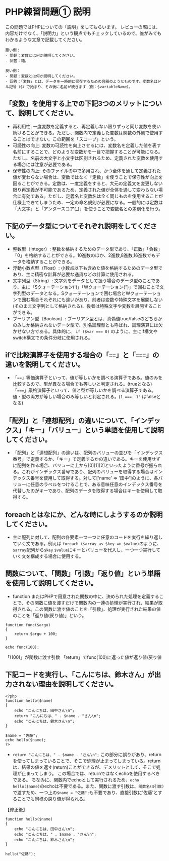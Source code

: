 # PHP練習問題① 説明
この問題ではPHPについての「説明」をしてもらいます。
レビューの際には、内容だけでなく、「説明力」という観点でもチェックしているので、誰がみてもわかるような文章で記載してください。

```
悪い例：
- 問題：変数とは何か説明してください。
- 回答：箱。

良い例：
- 問題：変数とは何か説明してください。
- 回答：「変数」とは、データを一時的に保存するための容器のようなものです。変数名はドル記号（$）で始まり、その後に名前が続きます（例：$variableName）。
```

## 「変数」を使用する上での下記3つのメリットについて、説明してください。
- 再利用性: 一度変数を定義すると、再定義しない限りずっと同じ変数を使い続けることができる。ただし、関数内で定義した変数は関数の外側で使用することはできない。この範囲を「スコープ」という。
- 可読性の向上: 変数の可読性を向上させるには、変数名を定義した値を表す名前にすることで、どのような変数かを一目で把握することが可能になる。ただし、名前の大文字と小文字は区別されるため、定義された変数を使用する場合には注意が必要である。
- 保守性の向上: そのファイルの中で多用され、かつ全体を通して定義された値が変わらない場合は、変数ではなく「定数」を使うことで保守性が向上を図ることができる。定数は、一度定義をすると、大元の定義文を変更しない限り再定義が不可能であるため、定義された値が全体を通して変わらない場合に有効である。ただし、定義名と変数名は全く同じものを使用することが仕様上できてしまうため、一定の命名規則が必要になる。一般的には定数は「大文字」と「アンダースコア(_)」を使うことで変数名との差別化を行う。

## 下記のデータ型についてそれぞれ説明をしてください。
- 整数型（Integer）: 整数を格納するためのデータ型であり、「正数」「負数」「0」を格納することができる。10進数のほか、2進数,8進数,16進数でもデータを格納することができる。
- 浮動小数点型（Float）: 小数点以下も含めた値を格納するためのデータ型であり、主に精密な計算が必要な通貨などの計算に使用される。
- 文字列型（String）: 文字列をデータとして扱う場合のデータ型のことであり、主に「Sクォーテーション(')」「Wクォーテーション(")」で囲むことで文字列型のデータとなる。Sクォーテーションで囲む場合とWクォーテーションで囲む場合それぞれにも違いがあり、前者は変数や特殊文字を展開しない(そのまま文字列として格納される)、後者は特殊文字や変数を展開することができる。
- ブーリアン型（Boolean）: ブーリアン型とは、真偽値true/falseのどちらかのみしか格納されないデータ型で、別名論理型とも呼ばれ、論理演算には欠かせない方である。具体的に、 ```if ($var === 0)``` のように、主にif構文やswitch構文での条件分岐に使用される。

## ifで比較演算子を使用する場合の「```==```」と「```===```」の違いを説明してください。
- 「```==```」等価演算子といって、値が等しいかを調べる演算子である。値のみを比較するので、型が異なる場合でも等しいと判定される。(trueとなる)
「```===```」厳格演算子といって、値と型が等しいかを調べる演算子である。値・型の両方が等しい場合のみ等しいと判定される。(```1 === '1'``` はfalseとなる)

## 「配列」と「連想配列」の違いについて、「インデックス」「キー」「バリュー」という単語を使用して説明してください。
- 「配列」と「連想配列」の違いは、配列のバリューの並びを「インデックス番号」で定義するか、「キー」で定義するかの違いである。キーを使用せずに配列を作る場合、バリューに上から[0][1][2]といったように番号が振られる。これがインデックス番号であり、配列のバリューを取得する場合はインデックス番号を使用して取得する。対して['name' => '田中']のように、各バリューに任意のラベルをつけることで、ある意味任意のインデックス番号を代替したのがキーであり、配列のデータを取得する場合はキーを使用して取得する。

## foreachとはなにか、どんな時にしようするのか説明してください。
- 主に配列に対して、配列の各要素一つ一つに任意のコードを実行を繰り返していく文である。例えば ```foreach ($array as $key => $value)```のように、```$array```配列から```$key``` ```$value```にキーとバリューを代入し、一つ一つ実行していく文を構成する場合に使用する。

## 関数について、「関数」「引数」「返り値」という単語を使用して説明してください。
- function またはPHPで用意された関数の中に、決められた処理を定義することで、その関数に値を渡すだけで関数内の一連の処理が実行され、結果が取得される。この関数に渡す値のことを「引数」、処理が実行された結果の値のことを「返り値(戻り値)」という。
```
function func($argu)
{
    return $argu + 100;
}

echo func(100);
```
「(100)」が関数に渡す引数
「return」でfunc(100)に返った値が返り値/戻り値

## 下記コードを実行し、「こんにちは、鈴木さん」が出力されない理由を説明してください。
```
<?php
function hello($name)
{
    echo "こんにちは、田中さん\n";
    return "こんにちは、" . $name . "さん\n";
    echo "こんにちは、鈴木さん\n";
}

$name = "佐藤";
echo hello($name);
?>
```
- ```return "こんにちは、" . $name . "さん\n";```
この部分に誤りがあり、returnを使ってしまっていることで、そこで処理が止まってしまっている。returnは、結果の値を返す(return)ことができるが、デメリットとして、そこで処理が止まってしまう。
この場合では、returnではなくechoを使用するべきである。
ちなみに、関数内でechoとして実行されるため、```echo hello($name)```のechoは不要である。また、関数に渡す引数は、```関数名($引数)```で渡すため、一つ上の```$name = "佐藤";```も不要であり、直接引数に'佐藤'とすることでも同様の戻り値が得られる。

【修正後】
```
function hello($name)
{
    echo "こんにちは、田中さん\n";
    echo "こんにちは、" . $name . "さん\n";
    echo "こんにちは、鈴木さん\n";
}

hello("佐藤");
```